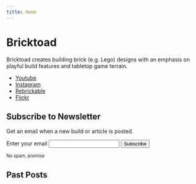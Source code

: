 ```yaml
---
title: Home
---
```


# Bricktoad

Bricktoad creates building brick (e.g. Lego) designs with an emphasis on playful build features and tabletop game terrain.

- [Youtube](http://youtube.com/@bricktoadbuild)
- [Instagram](http://instagram.com/bricktoadbuild/)
- [Rebrickable](https://rebrickable.com/users/bricktoad/mocs/)
- [Flickr](https://www.flickr.com/people/197568669@N04/)

## Subscribe to Newsletter

Get an email when a new build or article is posted.

<form
  action="https://buttondown.email/api/emails/embed-subscribe/bricktoad"
  method="post"
  target="popupwindow"
  onsubmit="window.open('https://newsletter.bricktoad.com', 'popupwindow')"
  class="embeddable-buttondown-form"
>
  <label for="bd-email">Enter your email</label>
  <input type="email" name="email" id="bd-email" />
  <input type="submit" value="Subscribe" />
  <p><small>No spam, promise</small></p>
</form>

## Past Posts

